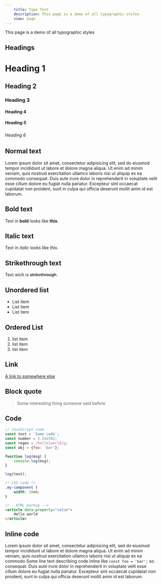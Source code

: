 ```yaml
---
	title: Typo Test
	description: This page is a demo of all typographic styles
	view: page
---
```


This page is a demo of all typographic styles

## Headings
# Heading 1
## Heading 2
### Heading 3
#### Heading 4
##### Heading 5
###### Heading 6

## Normal text

Lorem ipsum dolor sit amet, consectetur adipisicing elit, sed do eiusmod tempor 
incididunt ut labore et dolore magna aliqua. Ut enim ad minim veniam, quis 
nostrud exercitation ullamco laboris nisi ut aliquip ex ea commodo consequat. 
Duis aute irure dolor in reprehenderit in voluptate velit esse cillum dolore eu 
fugiat nulla pariatur. Excepteur sint occaecat cupidatat non proident, sunt in 
culpa qui officia deserunt mollit anim id est laborum.

## Bold text

Text in **bold** looks like **this**.

## Italic text

Text in _italic_ looks like _this_.

## Strikethrough text

Text wich is ~~strikethrough~~.

## Unordered list

* List item
* List item
* List item

## Ordered List

1. list item
2. list item
3. list item

## Link

[A link to somewhere else](#)

## Block quote

> Some interesting thing someone said before

## Code

```js
// JavaScript code
const text = `Some code`;
const number = 3.141592;
const regex = /hello|world/g;
const obj = {foo: 'bar'};

function log(msg) {
	console.log(msg);
}

log(text);
```

```css
/* CSS code */
.my-component {
	width: 20em;
}
```

```html
<!-- HTML markup -->
<article data-property="value">
	Hello world
</article>
```


## Inline code
Lorem ipsum dolor sit amet, consectetur adipisicing elit, sed do eiusmod
tempor incididunt ut labore et dolore magna aliqua. Ut enim ad minim veniam,
quis nostrud exercitation ullamco laboris nisi ut aliquip ex ea commodo
Some line text describing code inline like `const foo = 'bar';` so.
consequat. Duis aute irure dolor in reprehenderit in voluptate velit esse
cillum dolore eu fugiat nulla pariatur. Excepteur sint occaecat cupidatat non
proident, sunt in culpa qui officia deserunt mollit anim id est laborum.
